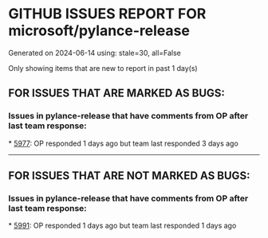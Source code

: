 
# GITHUB ISSUES REPORT FOR microsoft/pylance-release


Generated on 2024-06-14 using: stale=30, all=False


Only showing items that are new to report in past 1 day(s)


## FOR ISSUES THAT ARE MARKED AS BUGS:


### Issues in pylance-release that have comments from OP after last team response:


\* [5977](https://github.com/microsoft/pylance-release/issues/5977 "Annoying intellisense: showing me parameter popup during editing str parameter"): OP responded 1 days ago but team last responded 3 days ago

---

## FOR ISSUES THAT ARE NOT MARKED AS BUGS:


### Issues in pylance-release that have comments from OP after last team response:


\* [5991](https://github.com/microsoft/pylance-release/issues/5991 "Pylance crashed due to oom"): OP responded 1 days ago but team last responded 1 days ago
